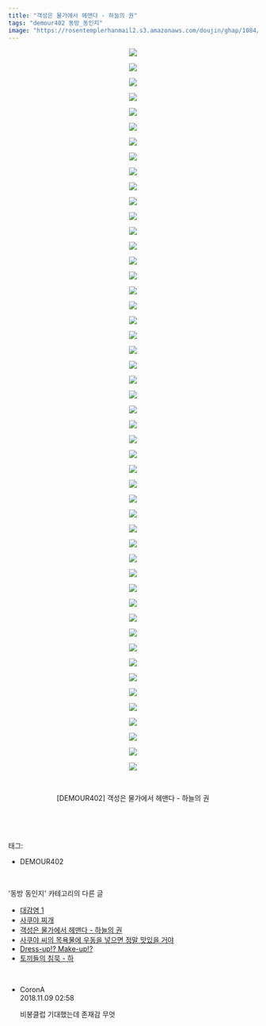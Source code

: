 ```yaml
---
title: "객성은 물가에서 헤맨다 - 하늘의 권"
tags: "demour402 동방_동인지"
image: "https://rosentemplerhanmail2.s3.amazonaws.com/doujin/ghap/1084/001.jpg"
---
```

<div class="article">
<p style="text-align: center; clear: none; float: none;"><img src="{{ site.imgserver12 }}/ghap/1084/001.jpg"/></p>
<p style="text-align: center; clear: none; float: none;"><img src="{{ site.imgserver12 }}/ghap/1084/002.jpg"/></p>
<p style="text-align: center; clear: none; float: none;"><img src="{{ site.imgserver12 }}/ghap/1084/003.jpg"/></p>
<p style="text-align: center; clear: none; float: none;"><img src="{{ site.imgserver12 }}/ghap/1084/004.jpg"/></p>
<p style="text-align: center; clear: none; float: none;"><img src="{{ site.imgserver12 }}/ghap/1084/005.jpg"/></p>
<p style="text-align: center; clear: none; float: none;"><img src="{{ site.imgserver12 }}/ghap/1084/006.jpg"/></p>
<p style="text-align: center; clear: none; float: none;"><img src="{{ site.imgserver12 }}/ghap/1084/007.jpg"/></p>
<p style="text-align: center; clear: none; float: none;"><img src="{{ site.imgserver12 }}/ghap/1084/008.jpg"/></p>
<p style="text-align: center; clear: none; float: none;"><img src="{{ site.imgserver12 }}/ghap/1084/009.jpg"/></p>
<p style="text-align: center; clear: none; float: none;"><img src="{{ site.imgserver12 }}/ghap/1084/010.jpg"/></p>
<p style="text-align: center; clear: none; float: none;"><img src="{{ site.imgserver12 }}/ghap/1084/011.jpg"/></p>
<p style="text-align: center; clear: none; float: none;"><img src="{{ site.imgserver12 }}/ghap/1084/012.jpg"/></p>
<p style="text-align: center; clear: none; float: none;"><img src="{{ site.imgserver12 }}/ghap/1084/013.jpg"/></p>
<p style="text-align: center; clear: none; float: none;"><img src="{{ site.imgserver12 }}/ghap/1084/014.jpg"/></p>
<p style="text-align: center; clear: none; float: none;"><img src="{{ site.imgserver12 }}/ghap/1084/015.jpg"/></p>
<p style="text-align: center; clear: none; float: none;"><img src="{{ site.imgserver12 }}/ghap/1084/016.jpg"/></p>
<p style="text-align: center; clear: none; float: none;"><img src="{{ site.imgserver12 }}/ghap/1084/017.jpg"/></p>
<p style="text-align: center; clear: none; float: none;"><img src="{{ site.imgserver12 }}/ghap/1084/018.jpg"/></p>
<p style="text-align: center; clear: none; float: none;"><img src="{{ site.imgserver12 }}/ghap/1084/019.jpg"/></p>
<p style="text-align: center; clear: none; float: none;"><img src="{{ site.imgserver12 }}/ghap/1084/020.jpg"/></p>
<p style="text-align: center; clear: none; float: none;"><img src="{{ site.imgserver12 }}/ghap/1084/021.jpg"/></p>
<p style="text-align: center; clear: none; float: none;"><img src="{{ site.imgserver12 }}/ghap/1084/022.jpg"/></p>
<p style="text-align: center; clear: none; float: none;"><img src="{{ site.imgserver12 }}/ghap/1084/023.jpg"/></p>
<p style="text-align: center; clear: none; float: none;"><img src="{{ site.imgserver12 }}/ghap/1084/024.jpg"/></p>
<p style="text-align: center; clear: none; float: none;"><img src="{{ site.imgserver12 }}/ghap/1084/025.jpg"/></p>
<p style="text-align: center; clear: none; float: none;"><img src="{{ site.imgserver12 }}/ghap/1084/026.jpg"/></p>
<p style="text-align: center; clear: none; float: none;"><img src="{{ site.imgserver12 }}/ghap/1084/027.jpg"/></p>
<p style="text-align: center; clear: none; float: none;"><img src="{{ site.imgserver12 }}/ghap/1084/028.jpg"/></p>
<p style="text-align: center; clear: none; float: none;"><img src="{{ site.imgserver12 }}/ghap/1084/029.jpg"/></p>
<p style="text-align: center; clear: none; float: none;"><img src="{{ site.imgserver12 }}/ghap/1084/030.jpg"/></p>
<p style="text-align: center; clear: none; float: none;"><img src="{{ site.imgserver12 }}/ghap/1084/031.jpg"/></p>
<p style="text-align: center; clear: none; float: none;"><img src="{{ site.imgserver12 }}/ghap/1084/032.jpg"/></p>
<p style="text-align: center; clear: none; float: none;"><img src="{{ site.imgserver12 }}/ghap/1084/033.jpg"/></p>
<p style="text-align: center; clear: none; float: none;"><img src="{{ site.imgserver12 }}/ghap/1084/034.jpg"/></p>
<p style="text-align: center; clear: none; float: none;"><img src="{{ site.imgserver12 }}/ghap/1084/035.jpg"/></p>
<p style="text-align: center; clear: none; float: none;"><img src="{{ site.imgserver12 }}/ghap/1084/036.jpg"/></p>
<p style="text-align: center; clear: none; float: none;"><img src="{{ site.imgserver12 }}/ghap/1084/037.jpg"/></p>
<p style="text-align: center; clear: none; float: none;"><img src="{{ site.imgserver12 }}/ghap/1084/038.jpg"/></p>
<p style="text-align: center; clear: none; float: none;"><img src="{{ site.imgserver12 }}/ghap/1084/039.jpg"/></p>
<p style="text-align: center; clear: none; float: none;"><img src="{{ site.imgserver12 }}/ghap/1084/040.jpg"/></p>
<p style="text-align: center; clear: none; float: none;"><img src="{{ site.imgserver12 }}/ghap/1084/041.jpg"/></p>
<p style="text-align: center; clear: none; float: none;"><img src="{{ site.imgserver12 }}/ghap/1084/042.jpg"/></p>
<p style="text-align: center; clear: none; float: none;"><img src="{{ site.imgserver12 }}/ghap/1084/043.jpg"/></p>
<p style="text-align: center; clear: none; float: none;"><img src="{{ site.imgserver12 }}/ghap/1084/044.jpg"/></p>
<p style="text-align: center; clear: none; float: none;"><img src="{{ site.imgserver12 }}/ghap/1084/045.jpg"/></p>
<p style="text-align: center; clear: none; float: none;"><img src="{{ site.imgserver12 }}/ghap/1084/046.jpg"/></p>
<p style="text-align: center; clear: none; float: none;"><img src="{{ site.imgserver12 }}/ghap/1084/047.jpg"/></p>
<p style="text-align: center; clear: none; float: none;"><img src="{{ site.imgserver12 }}/ghap/1084/048.jpg"/></p>
<p style="text-align: center; clear: none; float: none;"><img src="{{ site.imgserver12 }}/ghap/1084/049.jpg"/></p>
<p style="text-align: center; clear: none; float: none;"><br/></p>
<p style="text-align: center; clear: none; float: none;">[DEMOUR402] 객성은 물가에서 헤맨다 - 하늘의 권</p>
<p><br/></p>
</div><br/>
<div class="tagTrail">
<p>태그: </p>
<ul>
<li>DEMOUR402</li>
</ul>
</div><br/>
<div class="another">
<p>'동방 동인지' 카테고리의 다른 글</p>
<ul>
<li><a href="/ghap_1086">대감염 1</a></li>
<li><a href="/ghap_1085">사쿠야 찌개</a></li>
<li><a href="/ghap_1084">객성은 물가에서 헤맨다 - 하늘의 권</a></li>
<li><a href="/ghap_1082">사쿠야 씨의 목욕물에 우동을 넣으면 정말 맛있을 거야</a></li>
<li><a href="/ghap_1080">Dress-up!? Make-up!?</a></li>
<li><a href="/ghap_1079">토끼들의 침묵 - 하</a></li>
</ul>
</div><br/>
<div class="cb_module cb_fluid">
<div class="cb_wrt cb_profile">
<div class="comment">
<ul>
<li class="cb_thumb_off" id="comment15370208">
<div class="cb_comment_area">
<div class="cb_info_area">
<div class="cb_section">
<span class="cb_nick_name">CoronA</span>
</div>
<div class="cb_section">
<span class="cb_date">2018.11.09 02:58 </span>
</div>
</div>
<div class="cb_dsc_comment">
<p class="cb_dsc">
											비봉클럽 기대했는데 존재감 무엇
										</p>
</div>
</div></li>
</ul>
</div>
</div><!-- commentList close -->
</div><br/>
